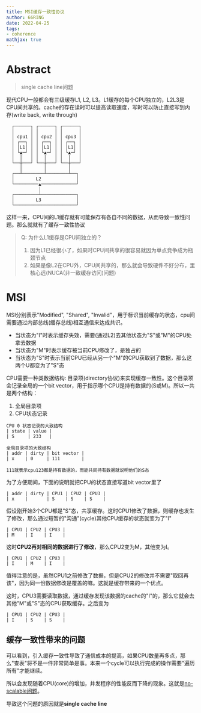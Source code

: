 ```yaml
---
title: MSI缓存一致性协议
author: 66RING
date: 2022-04-25
tags: 
- coherence
mathjax: true
---
```


# Abstract

> single cache line问题

现代CPU一般都会有三级缓存L1, L2, L3。L1缓存的每个CPU独立的，L2L3是CPU间共享的。cache的存在读时可以提高读取速度，写时可以防止直接写到内存(write back, write through)

```
  ┌──────┐ ┌──────┐ ┌──────┐
  │      │ │      │ │      │
  │ cpu1 │ │ cpu2 │ │ cpu3 │
  │ ┌──┐ │ │ ┌──┐ │ │ ┌──┐ │
  │ │L1│ │ │ │L1│ │ │ │L1│ │
  │ └▲─┘ │ │ └▲─┘ │ │ └▲─┘ │
  │  │   │ │  │   │ │  │   │
  └──┼───┘ └──┼───┘ └──┼───┘
     │        │        │
  ┌──┴────────┴────────┴──┐
  │        L2             │
  └─────────▲─────────────┘
            │
  ┌─────────┴─────────────┐
  │        L3             │
  └───────────────────────┘
```

这样一来，CPU间的L1缓存就有可能保存有各自不同的数据，从而导致一致性问题。那么就就有了缓存一致性协议

> Q: 为什么L1缓存是CPU间独立的？
>
> 1. 因为L1已经很小了，如果时CPU间共享的很容易就因为单点竞争成为瓶颈节点
> 2. 如果是像L2在CPU外，CPU间共享的，那么就会导致硬件不好分布，里核心远(NUCA(非一致缓存访问)问题)


# MSI

MSI分别表示"Modified", "Shared", "Invalid"，用于标识当前缓存的状态，cpu间需要通过内部总线(缓存总线)相互通信来达成共识。

- 当状态为"I"时表示缓存失效，需要(通过L2)去其他状态为"S"或"M"的CPU处拿去数据
- 当状态为"M"时表示缓存被当前CPU修改了，是独占的
- 当状态为"S"时表示当前CPU已经从另一个"M"的CPU获取到了数据，那么这两个U都变为了"S"态

CPU需要一种类数据结构: 目录项(directory协议)来实现缓存一致性。这个目录项会记录全局的一个bit vector，用于指示哪个CPU是持有数据的(S或M)。所以一共是两个结构：

1. 全局目录项
2. CPU状态记录

```
CPU 0 状态记录的大致结构
| state | value |
| S     | 233   |

全局目录项的大致结构
| addr | dirty | bit vector |
| x    | 0     | 111        |

111就表示cpu123都是持有数据的，而能共同持有数据就说明他们的S态
```

为了方便期间，下面的说明就把CPU的状态直接写道bit vector里了

```
| addr | dirty | CPU1 | CPU2 | CPU3 |
| x    |       | S    | S    | S    |
```

假设刚开始3个CPU都是"S"态，共享缓存。这时CPU1修改了数据，则缓存也发生了修改，那么通过短暂的"沟通"(cycle)其他CPU缓存的状态就变为了"I"

```
| CPU1 | CPU2 | CPU3 |
| M    | I    | I    |
```

这时**CPU2再对相同的数据进行了修改**，那么CPU2变为M，其他变为I。

```
| CPU1 | CPU2 | CPU3 |
| I    | M    | I    |
```

值得注意的是，虽然CPU1之前修改了数据，但是CPU2的修改并不需要"取回再该"，因为同一份数据修改是覆盖的嘛。这就是缓存带来的一个优点。

这时，CPU3需要读取数据，通过缓存发现该数据的cache的"I"的，那么它就会去其他"M"或"S"态的CPU获取缓存。之后变为


```
| CPU1 | CPU2 | CPU3 |
| I    | S    | S    |
```

## 缓存一致性带来的问题

可以看到，引入缓存一致性导致了通信成本的提高，如果CPU数量再多点，那么"查表"将不是一件非常简单是事。本来一个cycle可以执行完成的操作需要"遍历所有"才能继续。

所以会发现随着CPU(core)的增加，并发程序的性能反而下降的现象。这就是[no-scalable问题](https://raw.githubusercontent.com/66RING/Notes/master/universe/os/noscalable_lock_and_solution.md)。

导致这个问题的原因就是**single cache line**


